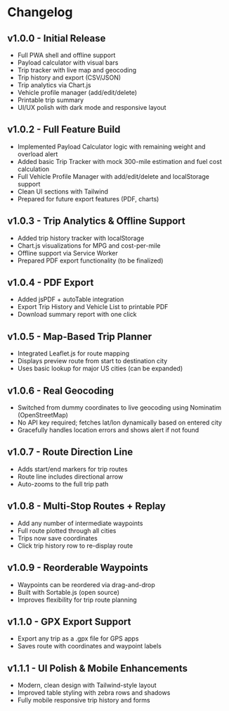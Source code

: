 # Changelog

## v1.0.0 - Initial Release
- Full PWA shell and offline support
- Payload calculator with visual bars
- Trip tracker with live map and geocoding
- Trip history and export (CSV/JSON)
- Trip analytics via Chart.js
- Vehicle profile manager (add/edit/delete)
- Printable trip summary
- UI/UX polish with dark mode and responsive layout


## v1.0.2 - Full Feature Build
- Implemented Payload Calculator logic with remaining weight and overload alert
- Added basic Trip Tracker with mock 300-mile estimation and fuel cost calculation
- Full Vehicle Profile Manager with add/edit/delete and localStorage support
- Clean UI sections with Tailwind
- Prepared for future export features (PDF, charts)


## v1.0.3 - Trip Analytics & Offline Support
- Added trip history tracker with localStorage
- Chart.js visualizations for MPG and cost-per-mile
- Offline support via Service Worker
- Prepared PDF export functionality (to be finalized)


## v1.0.4 - PDF Export
- Added jsPDF + autoTable integration
- Export Trip History and Vehicle List to printable PDF
- Download summary report with one click


## v1.0.5 - Map-Based Trip Planner
- Integrated Leaflet.js for route mapping
- Displays preview route from start to destination city
- Uses basic lookup for major US cities (can be expanded)


## v1.0.6 - Real Geocoding
- Switched from dummy coordinates to live geocoding using Nominatim (OpenStreetMap)
- No API key required; fetches lat/lon dynamically based on entered city
- Gracefully handles location errors and shows alert if not found


## v1.0.7 - Route Direction Line
- Adds start/end markers for trip routes
- Route line includes directional arrow
- Auto-zooms to the full trip path


## v1.0.8 - Multi-Stop Routes + Replay
- Add any number of intermediate waypoints
- Full route plotted through all cities
- Trips now save coordinates
- Click trip history row to re-display route


## v1.0.9 - Reorderable Waypoints
- Waypoints can be reordered via drag-and-drop
- Built with Sortable.js (open source)
- Improves flexibility for trip route planning


## v1.1.0 - GPX Export Support
- Export any trip as a .gpx file for GPS apps
- Saves route with coordinates and waypoint labels


## v1.1.1 - UI Polish & Mobile Enhancements
- Modern, clean design with Tailwind-style layout
- Improved table styling with zebra rows and shadows
- Fully mobile responsive trip history and forms
